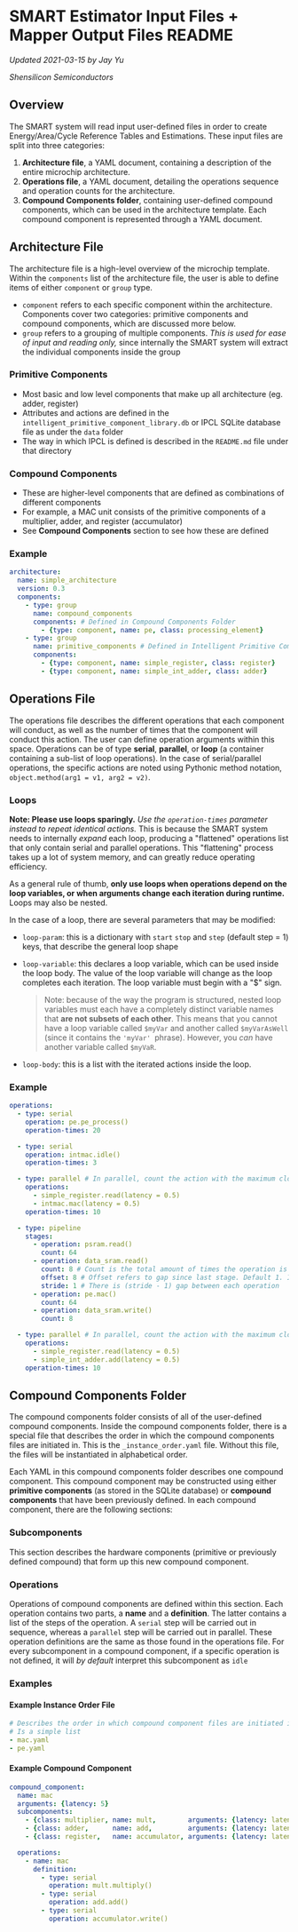 # SMART Estimator Input Files + Mapper Output Files README

*Updated 2021-03-15 by Jay Yu*

*Shensilicon Semiconductors*

## Overview

The SMART system will read input user-defined files in order to create Energy/Area/Cycle Reference Tables and Estimations. These input files are split into three categories:

1. **Architecture file**, a YAML document, containing a description of the entire microchip architecture. 
2. **Operations file**, a YAML document, detailing the operations sequence and operation counts for the architecture. 
3. **Compound Components folder**, containing user-defined compound components, which can be used in the architecture template. Each compound component is represented through a YAML document.

## Architecture File

The architecture file is a high-level overview of the microchip template. Within the `components` list of the architecture file, the user is able to define items of either `component` or `group` type.

- `component` refers to each specific component within the architecture. Components cover two categories: primitive components and compound components, which are discussed more below.
- `group` refers to a grouping of multiple components. *This is used for ease of input and reading only,* since internally the SMART system will extract the individual components inside the group

### Primitive Components

- Most basic and low level components that make up all architecture (eg. adder, register)
- Attributes and actions are defined in the `intelligent_primitive_component_library.db` or IPCL SQLite database file as under the `data` folder
- The way in which IPCL is defined is described in the `README.md` file under that directory

### Compound Components

- These are higher-level components that are defined as combinations of different components
- For example, a MAC unit consists of the primitive components of a multiplier, adder, and register (accumulator)
- See **Compound Components** section to see how these are defined

### Example

```yaml
architecture:
  name: simple_architecture
  version: 0.3
  components:
    - type: group
      name: compound_components
      components: # Defined in Compound Components Folder
        - {type: component, name: pe, class: processing_element}
    - type: group
      name: primitive_components # Defined in Intelligent Primitive Component Library
      components:
        - {type: component, name: simple_register, class: register}
        - {type: component, name: simple_int_adder, class: adder}
```

## Operations File

The operations file describes the different operations that each component will conduct, as well as the number of times that the component will conduct this action. The user can define operation arguments within this space. Operations can be of type **serial**, **parallel**, or **loop** (a container containing a sub-list of loop operations). In the case of serial/parallel operations, the specific actions are noted using Pythonic method notation, `object.method(arg1 = v1, arg2 = v2)`.

### Loops

**Note: Please use loops sparingly.** *Use the `operation-times` parameter instead to repeat identical actions.*  This is because the SMART system needs to internally *expand* each loop, producing a "flattened" operations list that only contain serial and parallel operations. This "flattening" process takes up a lot of system memory, and can greatly reduce operating efficiency. 

As a general rule of thumb, **only use loops when operations depend on the loop variables, or when arguments change each iteration during runtime.** Loops may also be nested.

In the case of a loop, there are several parameters that may be modified:

- `loop-param`: this is a dictionary with `start` `stop` and `step` (default step = 1) keys, that describe the general loop shape

- `loop-variable`: this declares a loop variable, which can be used inside the loop body. The value of the loop variable will change as the loop completes each iteration. The loop variable must begin with a "$" sign.

  > Note: because of the way the program is structured, nested loop variables must each have a completely distinct variable names that **are not subsets of each other**. This means that you cannot have a loop variable called `$myVar` and another called `$myVarAsWell` (since it contains the `'myVar' `phrase). However, you *can* have another variable called `$myVaR`.

- `loop-body`: this is a list with the iterated actions inside the loop.

### Example

```yaml
operations:
  - type: serial
    operation: pe.pe_process()
    operation-times: 20

  - type: serial
    operation: intmac.idle()
    operation-times: 3

  - type: parallel # In parallel, count the action with the maximum clock
    operations:
      - simple_register.read(latency = 0.5)
      - intmac.mac(latency = 0.5)
    operation-times: 10

  - type: pipeline
    stages:
      - operation: psram.read()
        count: 64
      - operation: data_sram.read()
        count: 8 # Count is the total amount of times the operation is performed
        offset: 8 # Offset refers to gap since last stage. Default 1. If 0, parallel to previous stage
        stride: 1 # There is (stride - 1) gap between each operation
      - operation: pe.mac()
        count: 64
      - operation: data_sram.write()
        count: 8

  - type: parallel # In parallel, count the action with the maximum clock
    operations:
      - simple_register.read(latency = 0.5)
      - simple_int_adder.add(latency = 0.5)
    operation-times: 10

```



## Compound Components Folder

The compound components folder consists of all of the user-defined compound components. Inside the compound components folder, there is a special file that describes the order in which the compound components files are initiated in. This is the `_instance_order.yaml` file. Without this file, the files will be instantiated in alphabetical order.

Each YAML in this compound components folder describes one compound component. This compound component may be constructed using either **primitive components** (as stored in the SQLite database) or **compound components** that have been previously defined. In each compound component, there are the following sections:

### Subcomponents

This section describes the hardware components (primitive or previously defined compound) that form up this new compound component.

### Operations

Operations of compound components are defined within this section. Each operation contains two parts, a **name** and a **definition**. The latter contains a list of the steps of the operation. A `serial` step will be carried out in sequence, whereas a `parallel` step will be carried out in parallel. These operation definitions are the same as those found in the operations file. For every subcomponent in a compound component, if a specific operation is not defined, it will *by default* interpret this subcomponent as `idle`

### Examples

#### Example Instance Order File

```yaml
# Describes the order in which compound component files are initiated in
# Is a simple list
- mac.yaml
- pe.yaml
```

#### Example Compound Component

```yaml
compound_component:
  name: mac
  arguments: {latency: 5}
  subcomponents:
    - {class: multiplier, name: mult,        arguments: {latency: latency}}
    - {class: adder,      name: add,         arguments: {latency: latency}}
    - {class: register,   name: accumulator, arguments: {latency: latency}}

  operations:
    - name: mac
      definition:
        - type: serial
          operation: mult.multiply()
        - type: serial
          operation: add.add()
        - type: serial
          operation: accumulator.write()
```



